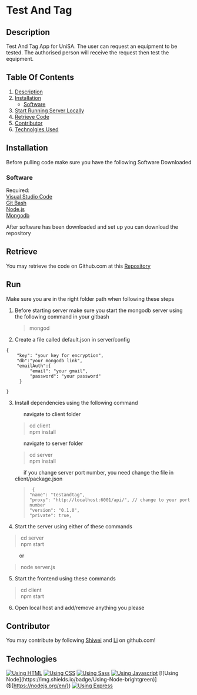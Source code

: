 # Test And Tag

## Description

Test And Tag App for UniSA.
The user can request an equipment to be tested.
The authorised person will receive the request then test the equipment.

## Table Of Contents

1. [Description](##Description)
2. [Installation](##Installation)
   - [Software](###Software)
3. [Start Running Server Locally](##Run)
4. [Retrieve Code](##Retrieve)
5. [Contributor](##Contributor)
6. [Technolgies Used](##Technologies)

## Installation

Before pulling code make sure you have the following Software Downloaded

### Software

Required: <br />
[Visual Studio Code](https://visualstudio.microsoft.com/)<br />
[Git Bash](https://gitforwindows.org/)<br />
[Node.js](https://nodejs.org/en/)<br />
[Mongodb](https://www.mongodb.com/try/download/community)<br />

After software has been downloaded and set up you can download the repository

## Retrieve

You may retrieve the code on Github.com at this [Repository](https://github.com/LIASY032/TestAndTag)

## Run

Make sure you are in the right folder path when following these steps

1. Before starting server make sure you start the mongodb server using the following command in your gitbash

   > mongod

2. Create a file called default.json in server/config

```
{
    "key": "your key for encryption",
    "db":"your mongodb link",
    "emailAuth":{
         "email": "your gmail",
         "password": "your password"
     }

}
```

3. Install dependencies using the following command

   &nbsp; &nbsp; &nbsp; navigate to client folder

   > cd client<br />
   > npm install<br />

   &nbsp; &nbsp; &nbsp; navigate to server folder

   > cd server<br />
   > npm install<br />

   &nbsp; &nbsp; &nbsp; if you change server port number, you need change the file in client/package.json

   > ```
   >  {
   > "name": "testandtag",
   > "proxy": "http://localhost:6001/api/", // change to your port number
   > "version": "0.1.0",
   > "private": true,
   > ```

4. Start the server using either of these commands

> cd server<br />
> npm start<br />

&nbsp; &nbsp; &nbsp; &nbsp; &nbsp;or

> node server.js

5. Start the frontend using these commands

> cd client<br />
> npm start

6. Open local host and add/remove anything you please

## Contributor

You may contribute by following [Shiwei](https://github.com/LIASY032) and [Li](https://github.com/Li-Ke-001) on github.com!

## Technologies

[![Using HTML](https://img.shields.io/badge/Using-HTML-orange)](https://www.w3schools.com/html/)
[![Using CSS](https://img.shields.io/badge/Using-CSS-blue)](https://www.w3schools.com/css/)
[![Using Sass](https://img.shields.io/badge/Using-Sass-pink)](https://www.w3schools.com/css/)
[![Using Javascript](https://img.shields.io/badge/Using-Javascript-yellow)](${https://www.javascript.com/})
[![Using Node](https://img.shields.io/badge/Using-Node-brightgreen)](${https://nodejs.org/en/})
[![Using Express](https://img.shields.io/badge/Using-Express-lightgreen)](${https://nodejs.org/en/})

```

```
